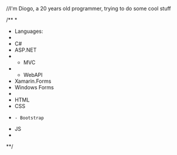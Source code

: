 //I'm Diogo, a 20 years old programmer, trying to do some cool stuff

/**
*
* Languages:
* 
* C#
* ASP.NET
*    - MVC
*    - WebAPI
* Xamarin.Forms
* Windows Forms
*
* HTML
* CSS
*     - Bootstrap
* JS
*
**/
